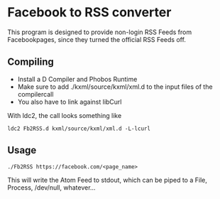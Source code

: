 Facebook to RSS converter
==============

This program is designed to provide non-login RSS Feeds from Facebookpages,
since they turned the official RSS Feeds off.

Compiling
--------------

- Install a D Compiler and Phobos Runtime
- Make sure to add ./kxml/source/kxml/xml.d to the input files of the compilercall
- You also have to link against libCurl

With ldc2, the call looks something like
```shell
ldc2 Fb2RSS.d kxml/source/kxml/xml.d -L-lcurl
```

Usage
--------------
```shell
./Fb2RSS https://facebook.com/<page_name>
```
This will write the Atom Feed to stdout, which can be piped to a File, Process, /dev/null, whatever...

